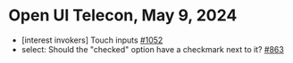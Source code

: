 Open UI Telecon, May 9, 2024
===================================
  * [interest invokers] Touch inputs [#1052](https://github.com/openui/open-ui/issues/1052)
  * select: Should the "checked" option have a checkmark next to it? [#863](https://github.com/openui/open-ui/issues/863)
